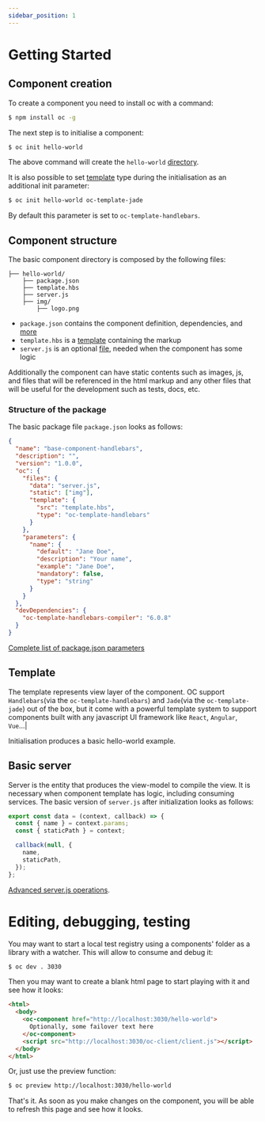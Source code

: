 ```yaml
---
sidebar_position: 1
---
```


# Getting Started

## Component creation

To create a component you need to install oc with a command:

```bash
$ npm install oc -g
```

The next step is to initialise a component:

```bash
$ oc init hello-world
```

The above command will create the `hello-world` [directory](#component-structure).

It is also possible to set [template](#template) type during the initialisation as an additional init parameter:

```bash
$ oc init hello-world oc-template-jade
```

By default this parameter is set to `oc-template-handlebars`.

## Component structure

The basic component directory is composed by the following files:

```
├── hello-world/
    ├── package.json
    ├── template.hbs
    ├── server.js
    ├── img/
        ├── logo.png
```

- `package.json` contains the component definition, dependencies, and [more](#structure-of-the-package)
- `template.hbs` is a [template](#template) containing the markup
- `server.js` is an optional [file](#basic-server), needed when the component has some logic

Additionally the component can have static contents such as images, js, and files that will be referenced in the html markup and any other files that will be useful for the development such as tests, docs, etc.

### Structure of the package

The basic package file `package.json` looks as follows:

```json
{
  "name": "base-component-handlebars",
  "description": "",
  "version": "1.0.0",
  "oc": {
    "files": {
      "data": "server.js",
      "static": ["img"],
      "template": {
        "src": "template.hbs",
        "type": "oc-template-handlebars"
      }
    },
    "parameters": {
      "name": {
        "default": "Jane Doe",
        "description": "Your name",
        "example": "Jane Doe",
        "mandatory": false,
        "type": "string"
      }
    }
  },
  "devDependencies": {
    "oc-template-handlebars-compiler": "6.0.8"
  }
}
```

[Complete list of package.json parameters](package.json-structure)

## Template

The template represents view layer of the component. OC support `Handlebars`(via the `oc-template-handlebars`) and `Jade`(via the `oc-template-jade`) out of the box, but it come with a powerful template system to support components built with any javascript UI framework like `React`, `Angular`, `Vue`...|

Initialisation produces a basic hello-world example.

## Basic server

Server is the entity that produces the view-model to compile the view. It is necessary when component template has logic, including consuming services. The basic version of `server.js` after initialization looks as follows:

```js
export const data = (context, callback) => {
  const { name } = context.params;
  const { staticPath } = context;

  callback(null, {
    name,
    staticPath,
  });
};
```

[Advanced server.js operations](the-server.js).

# Editing, debugging, testing

You may want to start a local test registry using a components' folder as a library with a watcher. This will allow to consume and debug it:

```sh
$ oc dev . 3030
```

Then you may want to create a blank html page to start playing with it and see how it looks:

```html
<html>
  <body>
    <oc-component href="http://localhost:3030/hello-world">
      Optionally, some failover text here
    </oc-component>
    <script src="http://localhost:3030/oc-client/client.js"></script>
  </body>
</html>
```

Or, just use the preview function:

```sh
$ oc preview http://localhost:3030/hello-world
```

That's it. As soon as you make changes on the component, you will be able to refresh this page and see how it looks.
